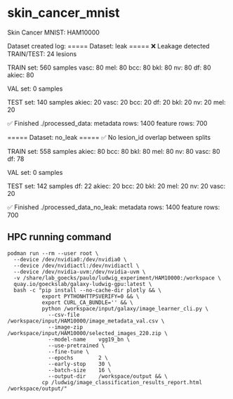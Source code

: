 # skin_cancer_mnist
Skin Cancer MNIST: HAM10000

Dataset created log:
===== Dataset: leak =====
❌ Leakage detected TRAIN/TEST: 24 lesions

TRAIN set: 560 samples
  vasc: 80
  mel: 80
  bcc: 80
  bkl: 80
  nv: 80
  df: 80
  akiec: 80

VAL set: 0 samples

TEST set: 140 samples
  akiec: 20
  vasc: 20
  bcc: 20
  df: 20
  bkl: 20
  nv: 20
  mel: 20

✅ Finished ./processed_data:
  metadata rows: 1400
  feature rows:  700

===== Dataset: no_leak =====
✅ No lesion_id overlap between splits

TRAIN set: 558 samples
  akiec: 80
  bcc: 80
  bkl: 80
  mel: 80
  nv: 80
  vasc: 80
  df: 78

VAL set: 0 samples

TEST set: 142 samples
  df: 22
  akiec: 20
  bcc: 20
  bkl: 20
  mel: 20
  nv: 20
  vasc: 20

✅ Finished ./processed_data_no_leak:
  metadata rows: 1400
  feature rows:  700

## HPC running command
```
podman run --rm --user root \
  --device /dev/nvidia0:/dev/nvidia0 \
  --device /dev/nvidiactl:/dev/nvidiactl \
  --device /dev/nvidia-uvm:/dev/nvidia-uvm \
  -v /share/lab_goecks/paulo/ludwig_experiment/HAM10000:/workspace \
  quay.io/goeckslab/galaxy-ludwig-gpu:latest \
  bash -c "pip install --no-cache-dir plotly && \
           export PYTHONHTTPSVERIFY=0 && \
           export CURL_CA_BUNDLE='' && \
           python /workspace/input/galaxy/image_learner_cli.py \
             --csv-file      /workspace/input/HAM10000/image_metadata_val.csv \
             --image-zip     /workspace/input/HAM10000/selected_images_220.zip \
             --model-name    vgg19_bn \
             --use-pretrained \
             --fine-tune \
             --epochs        2 \
             --early-stop    30 \
             --batch-size    16 \
             --output-dir    /workspace/output && \
           cp /ludwig/image_classification_results_report.html /workspace/output/"
```
